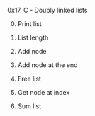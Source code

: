0x17. C - Doubly linked lists

0. Print list

1. List length

2. Add node

3. Add node at the end

4. Free list

5. Get node at index

6. Sum list
